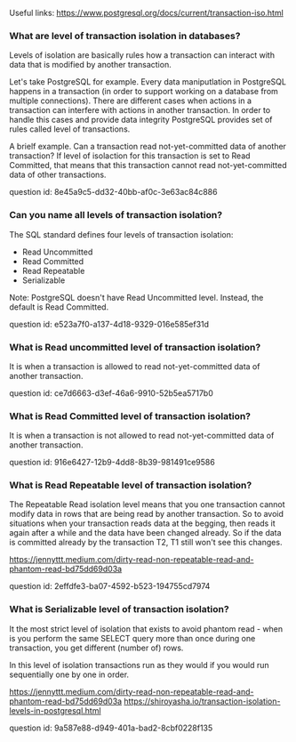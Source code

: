 Useful links:
https://www.postgresql.org/docs/current/transaction-iso.html

### What are level of transaction isolation in databases?

Levels of isolation are basically rules how a transaction can interact with
data that is modified by another transaction.

Let's take PostgreSQL for example. Every data maniputlation in PostgreSQL happens
in a transaction (in order to support working on a database from multiple connections).
There are different cases when actions in a transaction can interfere with actions in another
transaction. In order to handle this cases and provide data integrity PostgreSQL
provides set of rules called level of transactions.

A brielf example. Can a transaction read not-yet-committed data of another transaction?
If level of isolaction for this transaction is set to Read Committed, that means
that this transaction cannot read not-yet-committed data of other transactions.

question id: 8e45a9c5-dd32-40bb-af0c-3e63ac84c886


### Can you name all levels of transaction isolation?

The SQL standard defines four levels of transaction isolation:
- Read Uncommitted
- Read Committed
- Read Repeatable
- Serializable

Note: PostgreSQL doesn't have Read Uncommitted level. Instead, the default is Read Committed.

question id: e523a7f0-a137-4d18-9329-016e585ef31d


### What is Read uncommitted level of transaction isolation?

It is when a transaction is allowed to read not-yet-committed data of another transaction.

question id: ce7d6663-d3ef-46a6-9910-52b5ea5717b0


### What is Read Committed level of transaction isolation?

It is when a transaction is not allowed to read not-yet-committed data of another transaction.

question id: 916e6427-12b9-4dd8-8b39-981491ce9586


### What is Read Repeatable level of transaction isolation?

The Repeatable Read isolation level means that you one transaction
cannot modify data in rows that are being read by another transaction.
So to avoid situations when your transaction reads data at the begging,
then reads it again after a while and the data have been changed already.
So if the data is committed already by the transaction T2, T1 still won't see
this changes.

https://jennyttt.medium.com/dirty-read-non-repeatable-read-and-phantom-read-bd75dd69d03a

question id: 2effdfe3-ba07-4592-b523-194755cd7974


### What is Serializable level of transaction isolation?

It the most strict level of isolation that exists to avoid
phantom read - when is you perform the same SELECT query 
more than once during one transaction, you get different (number
of) rows.

In this level of isolation transactions run as they would if you 
would run sequentially one by one in order.

https://jennyttt.medium.com/dirty-read-non-repeatable-read-and-phantom-read-bd75dd69d03a
https://shiroyasha.io/transaction-isolation-levels-in-postgresql.html

question id: 9a587e88-d949-401a-bad2-8cbf0228f135


